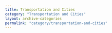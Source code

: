 ```yaml
---
title: Transportation and Cities
category: "Transportation and Cities"
layout: archive-categories
permalink: "category/transportation-and-cities"
---
```

